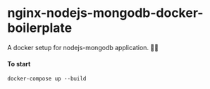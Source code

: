 # nginx-nodejs-mongodb-docker-boilerplate
A docker setup for nodejs-mongodb application. 🐳🍃

#### To start
```
docker-compose up --build
```
